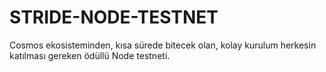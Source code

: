 # STRIDE-NODE-TESTNET
Cosmos ekosisteminden, kısa sürede bitecek olan, kolay kurulum herkesin katılması gereken ödüllü Node testneti.
